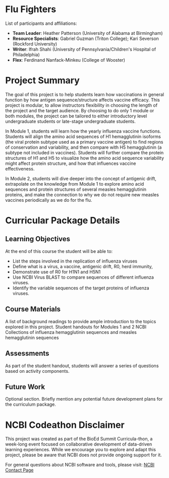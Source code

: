 # Flu Fighters

List of participants and affiliations:
- **Team Leader**: Heather Patterson (University of Alabama at Birmingham)
- **Resource Specialists**: Gabriel Guzman (Triton College); Kari Severson (Rockford University)
- **Writer**: Ifrah Shahi (University of Pennsylvania/Children's Hospital of Philadelphia)
- **Flex**: Ferdinand Nanfack-Minkeu (College of Wooster)

# Project Summary
The goal of this project is to help students learn how vaccinations in general function by how antigen sequence/structure affects vaccine efficacy. This project is modular, to allow instructors flexibility in choosing the length of the project and the target audience. By choosing to do only 1 module or both modules, the project can be tailored to either introductory level undergraduate students or late-stage undergraduate students.

In Module 1, students will learn how the yearly influenza vaccine functions. Students will align the amino acid sequences of H1 hemagglutinin isoforms (the viral protein subtype used as a primary vaccine antigen) to find regions of conservation and variability, and then compare with H5 hemagglutinin (a subtype not included in vaccines). Students will further compare the protein structures of H1 and H5 to visualize how the amino acid sequence variability might affect protein structure, and how that influences vaccine effectiveness. 

In Module 2, students will dive deeper into the concept of antigenic drift, extrapolate on the knowledge from Module 1 to explore amino acid sequences and protein structures of several measles hemagglutinin proteins, and make the connection to why we do not require new measles vaccines periodically as we do for the flu.

# Curricular Package Details

## Learning Objectives
At the end of this course the student will be able to:
- List the steps involved in the replication of influenza viruses 
- Define what is a virus, a vaccine, antigenic drift, R0, herd immunity,
- Demonstrate use of R0 for H1N1 and H5N1
- Use NCBI Virus BLAST to compare sequences of different influenza viruses.
- Identify the variable sequences of the target proteins of influenza viruses.


## Course Materials
A list of background readings to provide ample introduction to the topics explored in this project. 
Student handouts for Modules 1 and 2
NCBI Collections of influenza hemagglutinin sequences and measles hemagglutinin sequences

## Assessments
As part of the student handout, students will answer a series of questions based on activity components.

## Future Work
Optional section. Briefly mention any potential future development plans for the curriculum package.

# NCBI Codeathon Disclaimer
This project was created as part of the BioEd Summit Curricula-thon, a week-long event focused on collaborative development of data-driven learning experiences. While we encourage you to explore and adapt this project, please be aware that NCBI does not provide ongoing support for it.

For general questions about NCBI software and tools, please visit: [NCBI Contact Page](https://www.ncbi.nlm.nih.gov/home/about/contact/)


